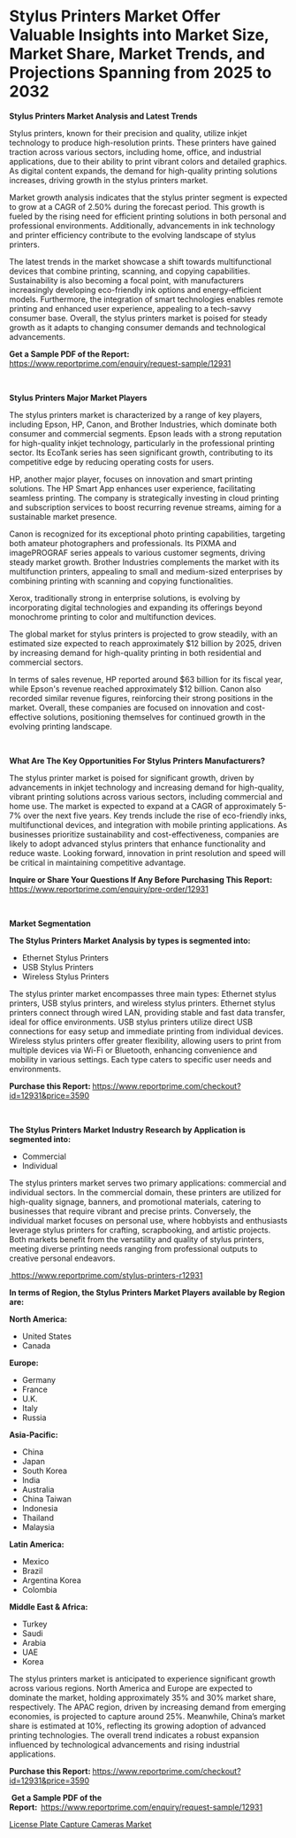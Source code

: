 <p><h1>Stylus Printers Market Offer Valuable Insights into Market Size, Market Share, Market Trends, and Projections Spanning from 2025 to 2032</h1></p><p><strong>Stylus Printers Market Analysis and Latest Trends</strong></p>
<p><p>Stylus printers, known for their precision and quality, utilize inkjet technology to produce high-resolution prints. These printers have gained traction across various sectors, including home, office, and industrial applications, due to their ability to print vibrant colors and detailed graphics. As digital content expands, the demand for high-quality printing solutions increases, driving growth in the stylus printers market.</p><p>Market growth analysis indicates that the stylus printer segment is expected to grow at a CAGR of 2.50% during the forecast period. This growth is fueled by the rising need for efficient printing solutions in both personal and professional environments. Additionally, advancements in ink technology and printer efficiency contribute to the evolving landscape of stylus printers.</p><p>The latest trends in the market showcase a shift towards multifunctional devices that combine printing, scanning, and copying capabilities. Sustainability is also becoming a focal point, with manufacturers increasingly developing eco-friendly ink options and energy-efficient models. Furthermore, the integration of smart technologies enables remote printing and enhanced user experience, appealing to a tech-savvy consumer base. Overall, the stylus printers market is poised for steady growth as it adapts to changing consumer demands and technological advancements.</p></p>
<p><strong>Get a Sample PDF of the Report:&nbsp;</strong> <a href="https://www.reportprime.com/enquiry/request-sample/12931?utm_campaign=3256&utm_medium=2&utm_source=Github&utm_content=ia&utm_term=19032025&utm_id=stylus-printers">https://www.reportprime.com/enquiry/request-sample/12931</a></p>
<p>&nbsp;</p>
<p><strong>Stylus Printers Major Market Players</strong></p>
<p><p>The stylus printers market is characterized by a range of key players, including Epson, HP, Canon, and Brother Industries, which dominate both consumer and commercial segments. Epson leads with a strong reputation for high-quality inkjet technology, particularly in the professional printing sector. Its EcoTank series has seen significant growth, contributing to its competitive edge by reducing operating costs for users.</p><p>HP, another major player, focuses on innovation and smart printing solutions. The HP Smart App enhances user experience, facilitating seamless printing. The company is strategically investing in cloud printing and subscription services to boost recurring revenue streams, aiming for a sustainable market presence.</p><p>Canon is recognized for its exceptional photo printing capabilities, targeting both amateur photographers and professionals. Its PIXMA and imagePROGRAF series appeals to various customer segments, driving steady market growth. Brother Industries complements the market with its multifunction printers, appealing to small and medium-sized enterprises by combining printing with scanning and copying functionalities.</p><p>Xerox, traditionally strong in enterprise solutions, is evolving by incorporating digital technologies and expanding its offerings beyond monochrome printing to color and multifunction devices. </p><p>The global market for stylus printers is projected to grow steadily, with an estimated size expected to reach approximately $12 billion by 2025, driven by increasing demand for high-quality printing in both residential and commercial sectors.</p><p>In terms of sales revenue, HP reported around $63 billion for its fiscal year, while Epson's revenue reached approximately $12 billion. Canon also recorded similar revenue figures, reinforcing their strong positions in the market. Overall, these companies are focused on innovation and cost-effective solutions, positioning themselves for continued growth in the evolving printing landscape.</p></p>
<p>&nbsp;</p>
<p><strong>What Are The Key Opportunities For Stylus Printers Manufacturers?</strong></p>
<p><p>The stylus printer market is poised for significant growth, driven by advancements in inkjet technology and increasing demand for high-quality, vibrant printing solutions across various sectors, including commercial and home use. The market is expected to expand at a CAGR of approximately 5-7% over the next five years. Key trends include the rise of eco-friendly inks, multifunctional devices, and integration with mobile printing applications. As businesses prioritize sustainability and cost-effectiveness, companies are likely to adopt advanced stylus printers that enhance functionality and reduce waste. Looking forward, innovation in print resolution and speed will be critical in maintaining competitive advantage.</p></p>
<p><strong>Inquire or Share Your Questions If Any Before Purchasing This Report:</strong> <a href="https://www.reportprime.com/enquiry/pre-order/12931?utm_campaign=3256&utm_medium=2&utm_source=Github&utm_content=ia&utm_term=19032025&utm_id=stylus-printers">https://www.reportprime.com/enquiry/pre-order/12931</a></p>
<p>&nbsp;</p>
<p><strong>Market Segmentation</strong></p>
<p><strong>The Stylus Printers Market Analysis by types is segmented into:</strong></p>
<p><ul><li>Ethernet Stylus Printers</li><li>USB Stylus Printers</li><li>Wireless Stylus Printers</li></ul></p>
<p><p>The stylus printer market encompasses three main types: Ethernet stylus printers, USB stylus printers, and wireless stylus printers. Ethernet stylus printers connect through wired LAN, providing stable and fast data transfer, ideal for office environments. USB stylus printers utilize direct USB connections for easy setup and immediate printing from individual devices. Wireless stylus printers offer greater flexibility, allowing users to print from multiple devices via Wi-Fi or Bluetooth, enhancing convenience and mobility in various settings. Each type caters to specific user needs and environments.</p></p>
<p><strong>Purchase this Report:&nbsp;</strong><a href="https://www.reportprime.com/checkout?id=12931&price=3590&utm_campaign=3256&utm_medium=2&utm_source=Github&utm_content=ia&utm_term=19032025&utm_id=stylus-printers">https://www.reportprime.com/checkout?id=12931&price=3590</a></p>
<p>&nbsp;</p>
<p><strong>The Stylus Printers Market Industry Research by Application is segmented into:</strong></p>
<p><ul><li>Commercial</li><li>Individual</li></ul></p>
<p><p>The stylus printers market serves two primary applications: commercial and individual sectors. In the commercial domain, these printers are utilized for high-quality signage, banners, and promotional materials, catering to businesses that require vibrant and precise prints. Conversely, the individual market focuses on personal use, where hobbyists and enthusiasts leverage stylus printers for crafting, scrapbooking, and artistic projects. Both markets benefit from the versatility and quality of stylus printers, meeting diverse printing needs ranging from professional outputs to creative personal endeavors.</p></p>
<p><a href="https://www.reportprime.com/stylus-printers-r12931?utm_campaign=3256&utm_medium=2&utm_source=Github&utm_content=ia&utm_term=19032025&utm_id=stylus-printers">&nbsp;https://www.reportprime.com/stylus-printers-r12931</a></p>
<p><strong>In terms of Region, the Stylus Printers Market Players available by Region are:</strong></p>
<p>
    <p> <strong> North America: </strong>
        <ul>
            <li>United States</li>
            <li>Canada</li>
        </ul>
        </p> 
    <p> <strong> Europe: </strong>
        <ul>
            <li>Germany</li>
            <li>France</li>
            <li>U.K.</li>
            <li>Italy</li>
            <li>Russia</li>
        </ul>
        </p> 
    <p> <strong> Asia-Pacific: </strong>
        <ul>
            <li>China</li>
            <li>Japan</li>
            <li>South Korea</li>
            <li>India</li>
            <li>Australia</li>
            <li>China Taiwan</li>
            <li>Indonesia</li>
            <li>Thailand</li>
            <li>Malaysia</li>
        </ul>
        </p> 
    <p> <strong> Latin America: </strong>
        <ul>
            <li>Mexico</li>
            <li>Brazil</li>
            <li>Argentina Korea</li>
            <li>Colombia</li>
        </ul>
        </p> 
    <p> <strong> Middle East & Africa: </strong>
        <ul>
            <li>Turkey</li>
            <li>Saudi</li>
            <li>Arabia</li>
            <li>UAE</li>
            <li>Korea</li>
        </ul>
    </p>
    </p>
<p><p>The stylus printers market is anticipated to experience significant growth across various regions. North America and Europe are expected to dominate the market, holding approximately 35% and 30% market share, respectively. The APAC region, driven by increasing demand from emerging economies, is projected to capture around 25%. Meanwhile, China’s market share is estimated at 10%, reflecting its growing adoption of advanced printing technologies. The overall trend indicates a robust expansion influenced by technological advancements and rising industrial applications.</p></p>
<p><strong>Purchase this Report: </strong><a href="https://www.reportprime.com/checkout?id=12931&price=3590&utm_campaign=3256&utm_medium=2&utm_source=Github&utm_content=ia&utm_term=19032025&utm_id=stylus-printers">https://www.reportprime.com/checkout?id=12931&price=3590</a></p>
<p>&nbsp;<strong>Get a Sample PDF of the Report:&nbsp;&nbsp;</strong><a href="https://www.reportprime.com/enquiry/request-sample/12931?utm_campaign=3256&utm_medium=2&utm_source=Github&utm_content=ia&utm_term=19032025&utm_id=stylus-printers">https://www.reportprime.com/enquiry/request-sample/12931</a></p>
<p><strong></strong></p>
<p><p><a href="https://github.com/dolorespeddico90/Market-Research-Report-List-1/blob/main/license-plate-capture-cameras-market.md?utm_campaign=3256&utm_medium=2&utm_source=Github&utm_content=ia&utm_term=19032025&utm_id=stylus-printers">License Plate Capture Cameras Market</a></p></p>